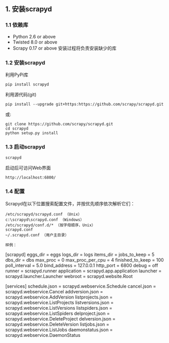 ## 1. 安装scrapyd
### 1.1 依赖库
* Python 2.6 or above
* Twisted 8.0 or above
* Scrapy 0.17 or above
安装过程将负责安装缺少的库

### 1.2 安装scrapyd
利用PyPi库

`pip install scrapyd`

利用源代码(git)

`pip install --upgrade git+https:https://github.com/scrapy/scrapyd.git`

或:
```
git clone https://github.com/scrapy/scrapyd.git
cd scrapyd
python setup.py install
```

### 1.3 启动scrapyd
`scrapyd`

启动后可访问Web界面

`http://localhost:6800/`

### 1.4 配置
Scrapyd在以下位置搜索配置文件，并按优先顺序依次解析它们：
```
/etc/scrapyd/scrapyd.conf （Unix）
c:\scrapyd\scrapyd.conf （Windows）
/etc/scrapyd/conf.d/* （按字母顺序，Unix）
scrapyd.conf
~/.scrapyd.conf （用户主目录）

样例：
```
[scrapyd]
eggs_dir    = eggs
logs_dir    = logs
items_dir   =
jobs_to_keep = 5
dbs_dir     = dbs
max_proc    = 0
max_proc_per_cpu = 4
finished_to_keep = 100
poll_interval = 5.0
bind_address = 127.0.0.1
http_port   = 6800
debug       = off
runner      = scrapyd.runner
application = scrapyd.app.application
launcher    = scrapyd.launcher.Launcher
webroot     = scrapyd.website.Root

[services]
schedule.json     = scrapyd.webservice.Schedule
cancel.json       = scrapyd.webservice.Cancel
addversion.json   = scrapyd.webservice.AddVersion
listprojects.json = scrapyd.webservice.ListProjects
listversions.json = scrapyd.webservice.ListVersions
listspiders.json  = scrapyd.webservice.ListSpiders
delproject.json   = scrapyd.webservice.DeleteProject
delversion.json   = scrapyd.webservice.DeleteVersion
listjobs.json     = scrapyd.webservice.ListJobs
daemonstatus.json = scrapyd.webservice.DaemonStatus
```
